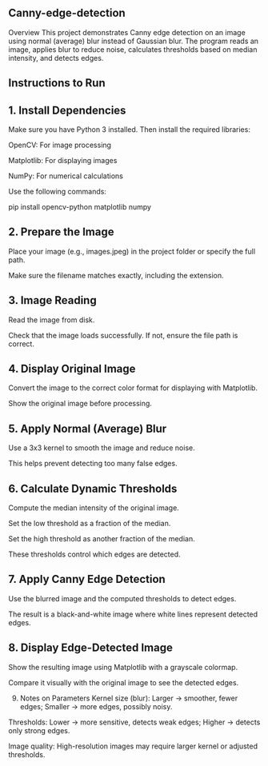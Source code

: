 ## Canny-edge-detection
Overview
This project demonstrates Canny edge detection on an image using normal (average) blur instead of Gaussian blur. The program reads an image, applies blur to reduce noise, calculates thresholds based on median intensity, and detects edges.

## Instructions to Run

## 1. Install Dependencies
Make sure you have Python 3 installed. Then install the required libraries:

OpenCV: For image processing

Matplotlib: For displaying images

NumPy: For numerical calculations

Use the following commands:

pip install opencv-python matplotlib numpy

## 2. Prepare the Image
Place your image (e.g., images.jpeg) in the project folder or specify the full path.

Make sure the filename matches exactly, including the extension.

## 3. Image Reading
Read the image from disk.

Check that the image loads successfully. If not, ensure the file path is correct.

## 4. Display Original Image
Convert the image to the correct color format for displaying with Matplotlib.

Show the original image before processing.

## 5. Apply Normal (Average) Blur
Use a 3x3 kernel to smooth the image and reduce noise.

This helps prevent detecting too many false edges.

## 6. Calculate Dynamic Thresholds
Compute the median intensity of the original image.

Set the low threshold as a fraction of the median.

Set the high threshold as another fraction of the median.

These thresholds control which edges are detected.

## 7. Apply Canny Edge Detection
Use the blurred image and the computed thresholds to detect edges.

The result is a black-and-white image where white lines represent detected edges.

## 8. Display Edge-Detected Image
Show the resulting image using Matplotlib with a grayscale colormap.

Compare it visually with the original image to see the detected edges.

9. Notes on Parameters
Kernel size (blur): Larger → smoother, fewer edges; Smaller → more edges, possibly noisy.

Thresholds: Lower → more sensitive, detects weak edges; Higher → detects only strong edges.

Image quality: High-resolution images may require larger kernel or adjusted thresholds.
